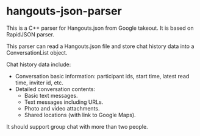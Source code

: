 # hangouts-json-parser
This is a C++ parser for Hangouts.json from Google takeout. It is based on RapidJSON parser.

This parser can read a Hangouts.json file and store chat history data into a ConversationList object.

Chat history data include:
* Conversation basic information: participant ids, start time, latest read time, inviter id, etc.
* Detailed conversation contents:
  * Basic text messages.
  * Text messages including URLs.
  * Photo and video attachments.
  * Shared locations (with link to Google Maps).

It should support group chat with more than two people.
